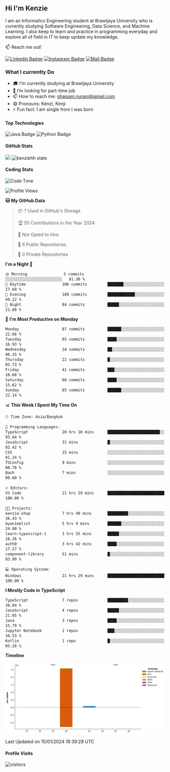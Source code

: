 ## Hi I'm Kenzie

I am an Informatics Engineering student at Brawijaya University who is currently studying Software Engineering, Data Science, and Machine Learning. I also keep to learn and practice in programming everyday and explore all of field in IT to keep update my knowledge.

:mailbox: Reach me out!

[![Linkedin Badge](https://img.shields.io/badge/-Kenzie_Taqiyassar-0e76a8?style=flat&labelColor=0e76a8&logo=linkedin&logoColor=white)](https://www.linkedin.com/in/kenzie-taqiyassar-37458b1aa/) 
[![Instagram Badge](https://img.shields.io/badge/-@__kenziehh_-e84393?style=flat&labelColor=e84393&logo=instagram&logoColor=white)](https://www.instagram.com/_kenziehh/) 
[![Mail Badge](https://img.shields.io/badge/-ghaisani.nurani-c0392b?style=flat&labelColor=c0392b&logo=gmail&logoColor=white)](mailto:ghaisani.nurani@gmail.com)

### What I currently Do

- 🎓 I’m currently studying at Brawijaya University
- 💼 I’m looking for part-time job
- 📫 How to reach me: ghaisani.nurani@gmail.com
- 😄 Pronouns: Kenzi, Kenji
- ⚡ Fun fact: I am single from I was born

#### Top Technologies
![Java Badge](https://img.shields.io/badge/Java-%23FF0000?style=for-the-badge&logo=coffee&logoColor=white&labelColor=red)
![Python Badge](https://img.shields.io/badge/Python-%230492C2?style=for-the-badge&logo=python&labelColor=black)

#### GitHub Stats
<img src="https://github-readme-stats.vercel.app/api?username=kenziehh"/>
<img src="https://github-readme-stats-xi-nine-74.vercel.app/api/top-langs/?username=kenziehh&hide_border=false&include_all_commits=true&count_private=true&layout=compact" alt="kenziehh stats"/>


#### Coding Stats
<!--START_SECTION:waka-->
![Code Time](http://img.shields.io/badge/Code%20Time-85%20hrs%2023%20mins-blue)

![Profile Views](http://img.shields.io/badge/Profile%20Views-1-blue)

**🐱 My GitHub Data** 

> 📦 ? Used in GitHub's Storage 
 > 
> 🏆 55 Contributions in the Year 2024
 > 
> 🚫 Not Opted to Hire
 > 
> 📜 6 Public Repositories 
 > 
> 🔑 0 Private Repositories 
 > 
**I'm a Night 🦉** 

```text
🌞 Morning                5 commits           ░░░░░░░░░░░░░░░░░░░░░░░░░   01.30 % 
🌆 Daytime                106 commits         ███████░░░░░░░░░░░░░░░░░░   27.60 % 
🌃 Evening                189 commits         ████████████░░░░░░░░░░░░░   49.22 % 
🌙 Night                  84 commits          █████░░░░░░░░░░░░░░░░░░░░   21.88 % 
```
📅 **I'm Most Productive on Monday** 

```text
Monday                   87 commits          ██████░░░░░░░░░░░░░░░░░░░   22.66 % 
Tuesday                  65 commits          ████░░░░░░░░░░░░░░░░░░░░░   16.93 % 
Wednesday                24 commits          ██░░░░░░░░░░░░░░░░░░░░░░░   06.25 % 
Thursday                 22 commits          █░░░░░░░░░░░░░░░░░░░░░░░░   05.73 % 
Friday                   41 commits          ███░░░░░░░░░░░░░░░░░░░░░░   10.68 % 
Saturday                 60 commits          ████░░░░░░░░░░░░░░░░░░░░░   15.62 % 
Sunday                   85 commits          ██████░░░░░░░░░░░░░░░░░░░   22.14 % 
```


📊 **This Week I Spent My Time On** 

```text
🕑︎ Time Zone: Asia/Bangkok

💬 Programming Languages: 
TypeScript               20 hrs 10 mins      ███████████████████████░░   93.84 % 
JavaScript               31 mins             █░░░░░░░░░░░░░░░░░░░░░░░░   02.42 % 
CSS                      15 mins             ░░░░░░░░░░░░░░░░░░░░░░░░░   01.24 % 
TSConfig                 9 mins              ░░░░░░░░░░░░░░░░░░░░░░░░░   00.76 % 
Bash                     7 mins              ░░░░░░░░░░░░░░░░░░░░░░░░░   00.60 % 

🔥 Editors: 
VS Code                  21 hrs 29 mins      █████████████████████████   100.00 % 

🐱‍💻 Projects: 
kenzie-shop              7 hrs 49 mins       █████████░░░░░░░░░░░░░░░░   36.43 % 
myanimelist              5 hrs 9 mins        ██████░░░░░░░░░░░░░░░░░░░   24.00 % 
learn-typescript-1       3 hrs 55 mins       █████░░░░░░░░░░░░░░░░░░░░   18.26 % 
auth0                    3 hrs 42 mins       ████░░░░░░░░░░░░░░░░░░░░░   17.27 % 
component-library        51 mins             █░░░░░░░░░░░░░░░░░░░░░░░░   03.99 % 

💻 Operating System: 
Windows                  21 hrs 29 mins      █████████████████████████   100.00 % 
```

**I Mostly Code in TypeScript** 

```text
TypeScript               7 repos             █████████░░░░░░░░░░░░░░░░   36.84 % 
JavaScript               4 repos             █████░░░░░░░░░░░░░░░░░░░░   21.05 % 
Java                     3 repos             ████░░░░░░░░░░░░░░░░░░░░░   15.79 % 
Jupyter Notebook         2 repos             ███░░░░░░░░░░░░░░░░░░░░░░   10.53 % 
Kotlin                   1 repo              █░░░░░░░░░░░░░░░░░░░░░░░░   05.26 % 
```



**Timeline**

![Lines of Code chart](https://raw.githubusercontent.com/kenziehh/kenziehh/master/assets/bar_graph.png)


 Last Updated on 15/01/2024 18:39:28 UTC
<!--END_SECTION:waka-->


#### Profile Visits

![visitors](https://visitor-badge.glitch.me/badge?page_id=kenziehh.kenziehh)





